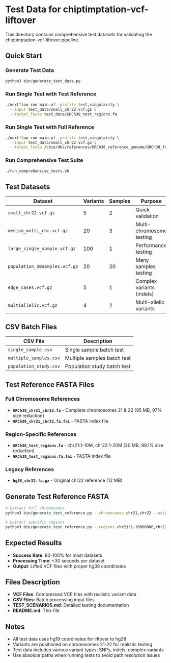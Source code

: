 # Test Data for chiptimptation-vcf-liftover

This directory contains comprehensive test datasets for validating the chiptimptation-vcf-liftover pipeline.

## Quick Start

### Generate Test Data
```bash
python3 bin/generate_test_data.py
```

### Run Single Test with Test Reference
```bash
./nextflow run main.nf -profile test,singularity \
  --input test_data/small_chr22.vcf.gz \
  --target_fasta test_data/GRCh38_test_regions.fa
```

### Run Single Test with Full Reference
```bash
./nextflow run main.nf -profile test,singularity \
  --input test_data/small_chr22.vcf.gz \
  --target_fasta /cbio/dbs/references/GRCh38_reference_genome/GRCh38_full_analysis_set_plus_decoy_hla.fa
```

### Run Comprehensive Test Suite
```bash
./run_comprehensive_tests.sh
```

## Test Datasets

| Dataset | Variants | Samples | Purpose |
|---------|----------|---------|---------|
| `small_chr22.vcf.gz` | 5 | 2 | Quick validation |
| `medium_multi_chr.vcf.gz` | 20 | 3 | Multi-chromosome testing |
| `large_single_sample.vcf.gz` | 100 | 1 | Performance testing |
| `population_20samples.vcf.gz` | 20 | 20 | Many samples testing |
| `edge_cases.vcf.gz` | 5 | 1 | Complex variants (indels) |
| `multiallelic.vcf.gz` | 4 | 2 | Multi-allelic variants |

## CSV Batch Files

| CSV File | Description |
|----------|-------------|
| `single_sample.csv` | Single sample batch test |
| `multiple_samples.csv` | Multiple samples batch test |
| `population_study.csv` | Population study batch test |

## Test Reference FASTA Files

### Full Chromosome References
- **`GRCh38_chr21_chr22.fa`** - Complete chromosomes 21 & 22 (95 MB, 97% size reduction)
- **`GRCh38_chr21_chr22.fa.fai`** - FASTA index file

### Region-Specific References
- **`GRCh38_test_regions.fa`** - chr21:1-10M, chr22:1-20M (30 MB, 99.1% size reduction)
- **`GRCh38_test_regions.fa.fai`** - FASTA index file

### Legacy References
- **`hg38_chr22.fa.gz`** - Original chr22 reference (12 MB)

## Generate Test Reference FASTA

```bash
# Extract full chromosomes
python3 bin/generate_test_reference.py --chromosomes chr21,chr22 --output test_data/GRCh38_chr21_chr22.fa

# Extract specific regions
python3 bin/generate_test_reference.py --regions chr21:1-10000000,chr22:1-20000000 --output test_data/GRCh38_test_regions.fa
```

## Expected Results

- **Success Rate**: 80-100% for most datasets
- **Processing Time**: <30 seconds per dataset
- **Output**: Lifted VCF files with proper hg38 coordinates

## Files Description

- **VCF Files**: Compressed VCF files with realistic variant data
- **CSV Files**: Batch processing input files
- **TEST_SCENARIOS.md**: Detailed testing documentation
- **README.md**: This file

## Notes

- All test data uses hg19 coordinates for liftover to hg38
- Variants are positioned on chromosomes 21-22 for realistic testing
- Test data includes various variant types: SNPs, indels, complex variants
- Use absolute paths when running tests to avoid path resolution issues
